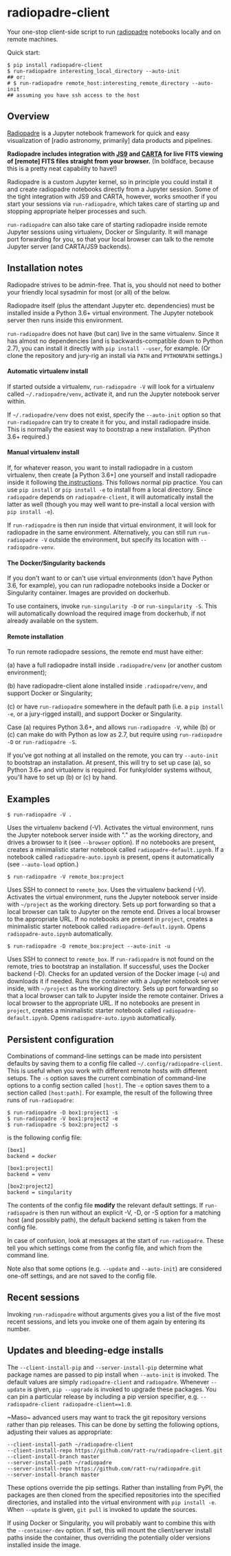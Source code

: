 # radiopadre-client

Your one-stop client-side script to run [radiopadre](https://github.com/ratt-ru/radiopadre) notebooks 
locally and on remote machines.

Quick start:

```
$ pip install radiopadre-client
$ run-radiopadre interesting_local_directory --auto-init
## or: 
# $ run-radiopadre remote_host:interesting_remote_directory --auto-init
## assuming you have ssh access to the host
```

## Overview

[Radiopadre](https://github.com/ratt-ru/radiopadre) is a Jupyter 
notebook framework for quick and easy visualization of [radio astronomy, primarily]
data products and pipelines.

**Radiopadre includes integration with [JS9](https://js9.si.edu/) and [CARTA](https://cartavis.github.io/)
for  live FITS viewing of [remote] FITS files straight from your browser.** 
(In boldface, because this is a pretty neat capability to have!)

Radiopadre is a custom Jupyter kernel, so in principle you could install it
and create radiopadre notebooks directly from a Jupyter session. Some of the 
tight integration with JS9 and CARTA, however, works smoother if you start your sessions
via ``run-radiopadre``, which takes care of starting up and stopping appropriate 
helper processes and such.

``run-radiopadre`` can also take care of starting radiopadre inside remote 
Jupyter sessions using virtualenv, Docker or Singularity. It will manage  
port forwarding for you, so that your local browser can talk to the 
remote Jupyter server (and CARTA/JS9 backends).

## Installation notes

Radiopadre strives to be admin-free. That is, you should not need to bother 
your friendly local sysadmin for most (or all) of the below.

Radiopadre itself (plus the attendant Jupyter etc. dependencies) must 
be installed inside a Python 3.6+ virtual environment. The Jupyter 
notebook server then runs inside this environment.

``run-radiopadre`` does not have (but can) live in the same virtualenv. Since
it has almost no dependencies (and is backwards-compatible down to 
Python 2.7), you can install it directly with ``pip install --user``, 
for example. (Or clone the repository and jury-rig an install via ``PATH`` 
and ``PYTHONPATH`` settings.)

#### Automatic virtualenv install

If started outside a virtualenv, ``run-radiopadre -V`` will look for a virtualenv 
called ``~/.radiopadre/venv``, activate it, and run the Jupyter 
notebook server within.

If ``~/.radiopadre/venv`` does not exist, specify the ``--auto-init`` 
option so that ``run-radiopadre`` can try to create it for you, and install 
radiopadre inside. This is normally the easiest way to bootstrap a new
installation. (Python 3.6+ required.)

#### Manual virtualenv install

If, for whatever reason, you want to install radiopadre in a custom 
virtualenv, then create [a Python 3.6+] one yourself and install radiopadre inside it
following [the instructions](https://github.com/ratt-ru/radiopadre). 
This follows normal pip practice. You can use ``pip install`` or 
``pip install -e`` to install from a local directory. Since ``radiopadre`` depends on 
``radiopadre-client``, it will automatically install the latter as well 
(though you may well want to pre-install a local version with ``pip install -e``).

If ``run-radiopadre`` is then run inside that virtual environment, it will
look for radiopadre in the same environment. Alternatively, you can still 
run ``run-radiopadre -V`` outside the environment, but specify its location 
with ``--radiopadre-venv``.

#### The Docker/Singularity backends

If you don't want to or can't use virtual environments (don't have Python 3.6, 
for example), you can run radiopadre notebooks inside a Docker or Singularity 
container. Images are provided on dockerhub. 

To use containers, invoke ``run-singularity -D`` or ``run-singularity -S``. 
This will automatically download the required image from dockerhub, if not
already available on the system.

#### Remote installation

To run remote radiopadre sessions, the remote end must have either:

(a) have a full radiopadre install inside ``.radiopadre/venv`` (or 
another custom environment);

(b) have radiopadre-client alone installed inside ``.radiopadre/venv``, 
and support Docker or Singularity;

(c) or have ``run-radiopadre`` somewhere in the default path (i.e. a 
``pip install -e``, or a jury-rigged install), and support Docker 
or Singularity.

Case (a) requires Python 3.6+, and allows ``run-radiopadre -V``, while (b) or 
(c) can make do with Python as low as 2.7, but require using 
``run-radiopadre -D`` or ``run-radiopadre -S``.

If you've got nothing at all installed on the remote, you can try ``--auto-init`` 
to bootstrap an installation. At present, this will try to set up case (a), so 
Python 3.6+ and virtualenv is required. For funky/older systems without, 
you'll have to set up (b) or (c) by hand. 

## Examples

```
$ run-radiopadre -V .
```

Uses the virtualenv backend (-V). Activates the virtual environment, 
runs the Jupyter notebook server inside with "." as the working directory,
and drives a browser to it (see ``--browser`` option). 
If no notebooks are present, creates a minimalistic starter notebook 
called ``radiopadre-default.ipynb``. If a notebook called 
``radiopadre-auto.ipynb`` is present, opens it automatically (see 
``--auto-load`` option.)

```
$ run-radiopadre -V remote_box:project
```
Uses SSH to connect to ``remote_box``. Uses the virtualenv backend 
(-V). Activates the virtual environment, runs the Jupyter notebook 
server inside with ``~/project`` as the working directory. Sets up port
forwarding so that a local browser can talk to Jupyter on the remote end.
Drives a local browser to the appropriate URL. If no notebooks are 
present in ``project``, creates a minimalistic starter notebook 
called ``radiopadre-default.ipynb``. Opens ``radiopadre-auto.ipynb`` 
automatically.

```
$ run-radiopadre -D remote_box:project --auto-init -u
```
Uses SSH to connect to ``remote_box``. If ``run-radiopadre`` is not 
found on the remote, tries to bootstrap an installation.
If successful, uses the Docker backend (-D). Checks for an updated 
version of the Docker image (-u) and downloads it if needed.
Runs the container with a Jupyter notebook 
server inside, with ``~/project`` as the working directory. Sets up port
forwarding so that a local browser can talk to Jupyter inside
the remote container. Drives a local browser to the appropriate URL. If no notebooks are 
present in ``project``, creates a minimalistic starter notebook 
called ``radiopadre-default.ipynb``. Opens ``radiopadre-auto.ipynb`` 
automatically.

## Persistent configuration

Combinations of command-line settings can be made into 
persistent defaults by saving them to a config file called 
``~/.config/radiopadre-client``. This is useful when you
work with different remote hosts with different setups. The 
``-s`` option saves the current combination of command-line
options to a config section called ``[host]``. The ``-e`` option
saves them to a section called ``[host:path]``. For 
example, the result of the following 
three runs of ``run-radiopadre``:


```
$ run-radiopadre -D box1:project1 -s
$ run-radiopadre -V box1:project2 -e
$ run-radiopadre -S box2:project2 -s
```

is the following config file:
```
[box1]
backend = docker

[box1:project1]
backend = venv

[box2:project2]
backend = singularity
```

The contents of the config file **modify** the relevant default 
settings. If ``run-radiopadre`` is then run without an explicit 
-V, -D, or -S option for a matching host (and possibly path), 
the default backend setting is taken from the config file.

In case of confusion, look at messages at the start of 
``run-radiopadre``. These tell you which settings come from
the config file, and which from the command line.

Note also that some options (e.g. ``--update`` and 
``--auto-init``) are considered one-off settings, and are 
not saved to the config file.

## Recent sessions

Invoking ``run-radiopadre`` without arguments gives you a list 
of the five most recent sessions, and lets you invoke one
of them again by entering its number.

## Updates and bleeding-edge installs

The ``--client-install-pip`` and ``--server-install-pip`` determine 
what package names are passed to pip install when 
``--auto-init`` is invoked. The default values are simply
``radiopadre-client`` and ``radiopadre``. Whenever ``--update`` 
is given, ``pip --upgrade`` is invoked to upgrade 
these packages. You can pin a particular release by including
a pip version specifier, e.g. ``--radiopadre-client radiopadre-client==1.0``.

~Maso~ advanced users may want to track the git repository versions
rather than pip releases. This can be done by setting
the following options, adjusting their values as appropriate: 

```
--client-install-path ~/radiopadre-client
--client-install-repo https://github.com/ratt-ru/radiopadre-client.git
--client-install-branch master
--server-install-path ~/radiopadre
--server-install-repo https://github.com/ratt-ru/radiopadre.git
--server-install-branch master
```

These options override the pip settings. Rather than installing from 
PyPI, the packages are then cloned from the specified repositories 
into the specified directories, and installed into the virtual environment
with ``pip install -e``. When ``--update`` is given, ``git pull``
is invoked to update the sources.

If using Docker or Singularity, you will probably want to combine this 
with the ``--container-dev`` option. If set, this will mount the 
client/server install paths inside the container, thus overriding 
the potentially older versions installed inside the image. 


